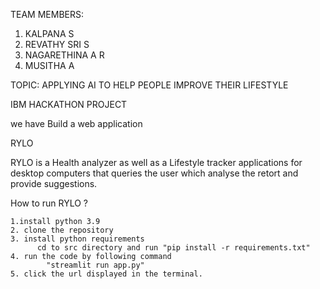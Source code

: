 TEAM MEMBERS:

1. KALPANA S
2. REVATHY SRI S 
3. NAGARETHINA A R
4. MUSITHA A

TOPIC: APPLYING AI TO HELP PEOPLE IMPROVE THEIR LIFESTYLE

IBM HACKATHON PROJECT

we have Build a web application

RYLO
   
   RYLO is a Health analyzer as well as a  Lifestyle tracker applications for desktop
computers that queries the user which analyse the retort and provide suggestions.

How to run RYLO ?
     
    1.install python 3.9
    2. clone the repository 
    3. install python requirements
          cd to src directory and run "pip install -r requirements.txt"
    4. run the code by following command 
            "streamlit run app.py"
    5. click the url displayed in the terminal.        
